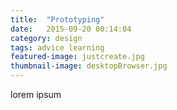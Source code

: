 ```yaml
---
title:  "Prototyping"
date:   2015-09-20 00:14:04
category: design
tags: advice learning
featured-image: justcreate.jpg
thumbnail-image: desktopBrowser.jpg
---
```

lorem ipsum
